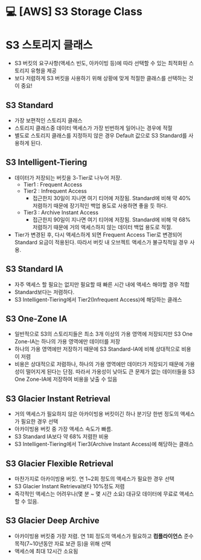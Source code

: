 💻 [AWS] S3 Storage Class
==================

# S3 스토리지 클래스
* S3 버킷의 요구사항(액세스 빈도, 아카이빙 등)에 따라 선택할 수 있는 최적화된 스토리지 유형을 제공
* 보다 저렴하게 S3 버킷을 사용하기 위해 상황에 맞게 적절한 클래스를 선택하는 것이 중요!

## S3 Standard
* 가장 보편적인 스토리지 클래스
* 스토리지 클래스중 데이터 액세스가 가장 빈번하게 일어나는 경우에 적절
* 별도로 스토리지 클래스를 지정하지 않은 경우 Default 값으로 S3 Standard를 사용하게 된다.

## S3 Intelligent-Tiering
* 데이터가 저장되는 버킷을 3-Tier로 나누어 저장.
  * Tier1 : Frequent Access
  * Tier2 : Infrequent Access
    * 접근한지 30일이 지나면 여기 티어에 저장됨. Standard에 비해 약 40% 저렴하기 때문에 장기적인 백업 용도로 사용하면 좋을 듯 하다.
  * Tier3 : Archive Instant Access
    * 접근한지 90일이 지나면 여기 티어에 저장됨. Standard에 비해 약 68% 저렴하기 때문에 거의 액세스하지 않는 데이터 백업 용도로 적절.
* Tier가 변경된 후, 다시 액세스하게 되면 Frequent Access Tier로 변경되어 Standard 요금이 적용된다. 따라서 버킷 내 오브젝트 액세스가 불규칙적일 경우 사용.

## S3 Standard IA
* 자주 액세스 할 필요는 없지만 필요할 때 빠른 시간 내에 액세스 해야할 경우 적합
* Standard보다는 저렴하다.
* S3 Intelligent-Tiering에서 Tier2(Infrequent Access)에 해당하는 클래스

## S3 One-Zone IA
* 일반적으로 S3의 스토리지들은 최소 3개 이상의 가용 영역에 저장되지만 S3 One Zone-IA는 하나의 가용 영역에만 데이터를 저장
* 하나의 가용 영역에만 저장하기 때문에 S3 Standard-IA에 비해 상대적으로 비용이 저렴
* 비용은 상대적으로 저렴하나, 하나의 가용 영역에만 데이터가 저장되기 때문에 가용성이 떨어지게 된다는 단점. 따라서 가용성이 낮아도 큰 문제가 없는 데이터들을 S3 One Zone-IA에 저장하여 비용을 낮출 수 있음

## S3 Glacier Instant Retrieval
* 거의 액세스가 필요하지 않은 아카이빙용 버킷이긴 하나 분기당 한번 정도의 액세스가 필요한 경우 선택
* 아카이빙용 버킷 중 가장 액세스 속도가 빠름.
* S3 Standard IA보다 약 68% 저렴한 비용
* S3 Intelligent-Tiering에서 Tier3(Archive Instant Access)에 해당하는 클래스

## S3 Glacier Flexible Retrieval
* 마찬가지로 아카이빙용 버킷. 연 1~2회 정도의 액세스가 필요한 경우 선택
* S3 Glacier Instant Retrieval보다 10%정도 저렴
* 즉각적인 액세스는 어려우나(몇 분 ~ 몇 시간 소요) 대규모 데이터에 무료로 액세스할 수 있음.

## S3 Glacier Deep Archive
* 아카이빙용 버킷중 가장 저렴. 연 1회 정도의 액세스가 필요하고 **컴플라이언스** 준수 목적(7~10년동안 자료 보관 등)을 위해 선택
* 액세스에 최대 12시간 소요됨